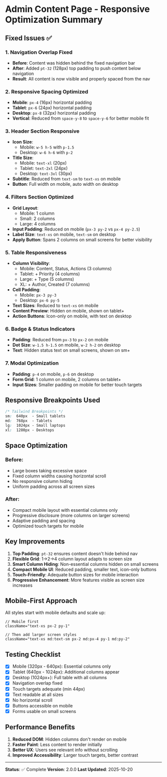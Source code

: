 # Admin Content Page - Responsive Optimization Summary

## Fixed Issues ✅

### 1. **Navigation Overlap Fixed**
- **Before**: Content was hidden behind the fixed navigation bar
- **After**: Added `pt-32` (128px) top padding to push content below navigation
- **Result**: All content is now visible and properly spaced from the nav

### 2. **Responsive Spacing Optimized**
- **Mobile**: `px-4` (16px) horizontal padding
- **Tablet**: `px-6` (24px) horizontal padding  
- **Desktop**: `px-8` (32px) horizontal padding
- **Vertical**: Reduced from `space-y-8` to `space-y-6` for better mobile fit

### 3. **Header Section Responsive**
- **Icon Size**: 
  - Mobile: `w-5 h-5` with `p-1.5`
  - Desktop: `w-6 h-6` with `p-2`
- **Title Size**:
  - Mobile: `text-xl` (20px)
  - Tablet: `text-2xl` (24px)
  - Desktop: `text-3xl` (30px)
- **Subtitle**: Reduced from `text-sm` to `text-xs` on mobile
- **Button**: Full width on mobile, auto width on desktop

### 4. **Filters Section Optimized**
- **Grid Layout**:
  - Mobile: 1 column
  - Small: 2 columns
  - Large: 4 columns
- **Input Padding**: Reduced on mobile (`px-3 py-2` vs `px-4 py-2.5`)
- **Label Size**: `text-xs` on mobile, `text-sm` on desktop
- **Apply Button**: Spans 2 columns on small screens for better visibility

### 5. **Table Responsiveness**
- **Column Visibility**:
  - Mobile: Content, Status, Actions (3 columns)
  - Tablet: + Priority (4 columns)
  - Large: + Type (5 columns)
  - XL: + Author, Created (7 columns)
- **Cell Padding**: 
  - Mobile: `px-3 py-3`
  - Desktop: `px-6 py-5`
- **Text Sizes**: Reduced to `text-xs` on mobile
- **Content Preview**: Hidden on mobile, shown on tablet+
- **Action Buttons**: Icon-only on mobile, with text on desktop

### 6. **Badge & Status Indicators**
- **Padding**: Reduced from `px-3` to `px-2` on mobile
- **Dot Size**: `w-1.5 h-1.5` on mobile, `w-2 h-2` on desktop
- **Text**: Hidden status text on small screens, shown on sm+

### 7. **Modal Optimization**
- **Padding**: `p-4` on mobile, `p-6` on desktop
- **Form Grid**: 1 column on mobile, 2 columns on tablet+
- **Input Sizes**: Smaller padding on mobile for better touch targets

## Responsive Breakpoints Used

```css
/* Tailwind Breakpoints */
sm:  640px  - Small tablets
md:  768px  - Tablets
lg:  1024px - Small laptops
xl:  1280px - Desktops
```

## Space Optimization

### Before:
- Large boxes taking excessive space
- Fixed column widths causing horizontal scroll
- No responsive column hiding
- Uniform padding across all screen sizes

### After:
- Compact mobile layout with essential columns only
- Progressive disclosure (more columns on larger screens)
- Adaptive padding and spacing
- Optimized touch targets for mobile

## Key Improvements

1. **Top Padding**: `pt-32` ensures content doesn't hide behind nav
2. **Flexible Grid**: 1→2→4 column layout adapts to screen size
3. **Smart Column Hiding**: Non-essential columns hidden on small screens
4. **Compact Mobile UI**: Reduced padding, smaller text, icon-only buttons
5. **Touch-Friendly**: Adequate button sizes for mobile interaction
6. **Progressive Enhancement**: More features visible as screen size increases

## Mobile-First Approach

All styles start with mobile defaults and scale up:
```tsx
// Mobile first
className="text-xs px-2 py-1"

// Then add larger screen styles
className="text-xs md:text-sm px-2 md:px-4 py-1 md:py-2"
```

## Testing Checklist

- [x] Mobile (320px - 640px): Essential columns only
- [x] Tablet (640px - 1024px): Additional columns appear
- [x] Desktop (1024px+): Full table with all columns
- [x] Navigation overlap fixed
- [x] Touch targets adequate (min 44px)
- [x] Text readable at all sizes
- [x] No horizontal scroll
- [x] Buttons accessible on mobile
- [x] Forms usable on small screens

## Performance Benefits

1. **Reduced DOM**: Hidden columns don't render on mobile
2. **Faster Paint**: Less content to render initially
3. **Better UX**: Users see relevant info without scrolling
4. **Improved Accessibility**: Larger touch targets, better contrast

---

**Status**: ✅ Complete
**Version**: 2.0.0
**Last Updated**: 2025-10-20
